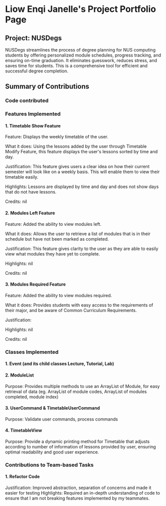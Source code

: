 # Liow Enqi Janelle's Project Portfolio Page

## Project: NUSDegs

NUSDegs streamlines the process of degree planning for NUS computing students by offering personalized module 
schedules, progress tracking, and ensuring on-time graduation. It eliminates guesswork, reduces stress, and saves time 
for students. This is a comprehensive tool for efficient and successful degree completion.

## Summary of Contributions

### Code contributed

### Features Implemented

#### 1. Timetable Show Feature

Feature: Displays the weekly timetable of the user.

What it does: Using the lessons added by the user through Timetable Modify Feature, this feature displays the user's 
lessons sorted by time and day.

Justification: This feature gives users a clear idea on how their current semester will look like on a weekly basis. 
This will enable them to view their timetable easily.

Highlights: Lessons are displayed by time and day and does not show days that do not have lessons.

Credits: nil

#### 2. Modules Left Feature

Feature: Added the ability to view modules left.

What it does: Allows the user to retrieve a list of modules that is in their schedule but have not been marked as
completed.

Justification: This feature gives clarity to the user as they are able to easily view what modules they have yet to complete.

Highlights: nil

Credits: nil

#### 3. Modules Required Feature

Feature: Added the ability to view modules required.

What it does: Provides students with easy access to the requirements of their major, and be aware of Common Curriculum 
Requirements.

Justification: 

Highlights: nil

Credits: nil

### Classes Implemented

#### 1. Event (and its child classes Lecture, Tutorial, Lab)

#### 2. ModuleList
Purpose: Provides multiple methods to use an ArrayList of Module, for easy retrieval of data (eg. ArrayList of module 
codes, ArrayList of modules completed, module index)

#### 3. UserCommand & TimetableUserCommand
Purpose: Validate user commands, process commands

#### 4. TimetableView
Purpose: Provide a dynamic printing method for Timetable that adjusts according to number of  information of lessons 
provided by user, ensuring optimal readability and good user experience. 

### Contributions to Team-based Tasks

#### 1. Refactor Code

Justification: Improved abstraction, separation of concerns and made it easier for testing
Highlights: Required an in-depth understanding of code to ensure that I am not breaking features implemented by my 
teammates. 

